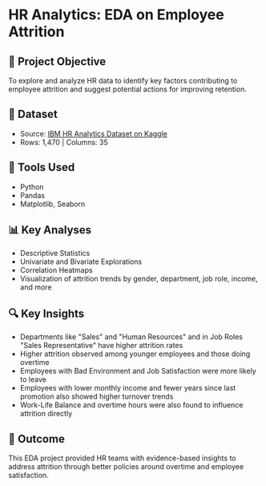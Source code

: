 # HR Analytics: EDA on Employee Attrition

## 📌 Project Objective
To explore and analyze HR data to identify key factors contributing to employee attrition and suggest potential actions for improving retention.

## 🧩 Dataset
- Source: [IBM HR Analytics Dataset on Kaggle](https://www.kaggle.com/datasets/pavansubhasht/ibm-hr-analytics-attrition-dataset)
- Rows: 1,470 | Columns: 35

## 🔧 Tools Used
- Python
- Pandas
- Matplotlib, Seaborn

## 📊 Key Analyses
- Descriptive Statistics
- Univariate and Bivariate Explorations
- Correlation Heatmaps
- Visualization of attrition trends by gender, department, job role, income, and more

## 🔍 Key Insights
- Departments like "Sales" and "Human Resources" and in Job Roles "Sales Representative" have higher attrition rates
- Higher attrition observed among younger employees and those doing overtime
- Employees with Bad Environment and Job Satisfaction were more likely to leave
- Employees with lower monthly income and fewer years since last promotion also showed higher turnover trends
- Work-Life Balance and overtime hours were also found to influence attrition directly

## 📌 Outcome
This EDA project provided HR teams with evidence-based insights to address attrition through better policies around overtime and employee satisfaction.
